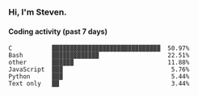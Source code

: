 ### Hi, I'm Steven.

#### Coding activity (past 7 days)
```
C           ▓▓▓▓▓▓▓▓▓▓▓▓▓▓▓▓▓▓▓▓▓▓▓▓▓▓▓▓▓▓  50.97%
Bash        ▓▓▓▓▓▓▓▓▓▓▓▓▓                   22.51%
other       ▓▓▓▓▓▓                          11.88%
JavaScript  ▓▓▓                              5.76%
Python      ▓▓▓                              5.44%
Text only   ▓▓                               3.44%
```
